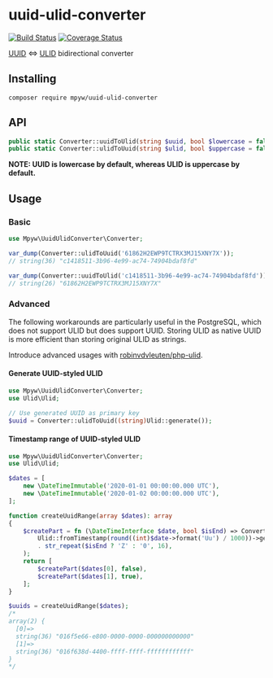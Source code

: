 # uuid-ulid-converter

[![Build Status](https://github.com/mpyw/uuid-ulid-converter/actions/workflows/ci.yml/badge.svg?branch=master)](https://github.com/mpyw/uuid-ulid-converter/actions) [![Coverage Status](https://coveralls.io/repos/github/mpyw/uuid-ulid-converter/badge.svg?branch=master)](https://coveralls.io/github/mpyw/uuid-ulid-converter?branch=master)

[UUID](https://datatracker.ietf.org/doc/html/rfc4122) &lt;=&gt; [ULID](https://github.com/ulid/spec) bidirectional converter

## Installing

```
composer require mpyw/uuid-ulid-converter
```

## API

```php
public static Converter::uuidToUlid(string $uuid, bool $lowercase = false): string
public static Converter::ulidToUuid(string $ulid, bool $uppercase = false): string
```

**NOTE: UUID is lowercase by default, whereas ULID is uppercase by default.**

## Usage

### Basic

```php
use Mpyw\UuidUlidConverter\Converter;

var_dump(Converter::ulidToUuid('61862H2EWP9TCTRX3MJ15XNY7X'));
// string(36) "c1418511-3b96-4e99-ac74-74904bdaf8fd"

var_dump(Converter::uuidToUlid('c1418511-3b96-4e99-ac74-74904bdaf8fd'));
// string(26) "61862H2EWP9TCTRX3MJ15XNY7X"
```

### Advanced

The following workarounds are particularly useful in the PostgreSQL,
which does not support ULID but does support UUID.
Storing ULID as native UUID is more efficient than storing original ULID as strings.

Introduce advanced usages with [robinvdvleuten/php-ulid](https://github.com/robinvdvleuten/php-ulid).

#### Generate UUID-styled ULID

```php
use Mpyw\UuidUlidConverter\Converter;
use Ulid\Ulid;

// Use generated UUID as primary key
$uuid = Converter::ulidToUuid((string)Ulid::generate());
```

#### Timestamp range of UUID-styled ULID

```php
use Mpyw\UuidUlidConverter\Converter;
use Ulid\Ulid;

$dates = [
    new \DateTimeImmutable('2020-01-01 00:00:00.000 UTC'),
    new \DateTimeImmutable('2020-01-02 00:00:00.000 UTC'),
];

function createUuidRange(array $dates): array
{
    $createPart = fn (\DateTimeInterface $date, bool $isEnd) => Converter::ulidToUuid(
        Ulid::fromTimestamp(round((int)$date->format('Uu') / 1000))->getTime()
        . str_repeat($isEnd ? 'Z' : '0', 16),
    );
    return [
        $createPart($dates[0], false),
        $createPart($dates[1], true),
    ];
}

$uuids = createUuidRange($dates);
/*
array(2) {
  [0]=>
  string(36) "016f5e66-e800-0000-0000-000000000000"
  [1]=>
  string(36) "016f638d-4400-ffff-ffff-ffffffffffff"
}
*/
```
